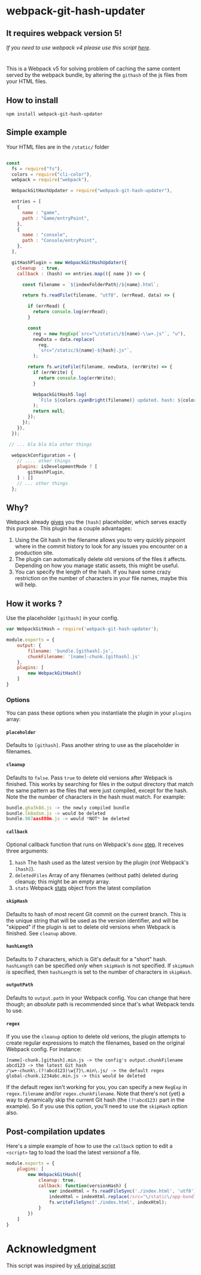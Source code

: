 # webpack-git-hash-updater

## It requires **webpack version 5**!

*If you need to use webpack v4 please use this script [here](https://github.com/alleyinteractive/webpack-git-hash)*.

#

This is a Webpack v5 for solving problem of caching the same content served by the webpack bundle, by altering the `githash` of the js files from your HTML files. 

## How to install 

```
npm install webpack-git-hash-updater
```

## Simple example

Your HTML files are in the `/static/` folder

```jsx

const
  fs = require("fs"),
  colors = require("cli-color"),
  webpack = require("webpack"),

  WebpackGitHashUpdater = require("webpack-git-hash-updater"),

  entries = [
    {
      name : "game",
      path : "Game/entryPoint",
    },
    {
      name : "console",
      path : "Console/entryPoint",
    },
  ],

  gitHashPlugin = new WebpackGitHashUpdater({
    cleanup  : true,
    callback : (hash) => entries.map(({ name }) => {

      const filename = `${indexFolderPath}/${name}.html`;

      return fs.readFile(filename, "utf8", (errRead, data) => {

        if (errRead) {
          return console.log(errRead);
        }

        const
          reg = new RegExp(`src="\/static\/${name}-\\w+.js"`, "u"),
          newData = data.replace(
            reg,
            `src="/static/${name}-${hash}.js"`,
          );

        return fs.writeFile(filename, newData, (errWrite) => {
          if (errWrite) {
            return console.log(errWrite);
          }

          WebpackGitHash5.log(
            `File ${colors.cyanBright(filename)} updated. hash: ${colors.cyanBright(hash)}`,
          );
          return null;
        });
      });
    }),
  });

 // ... bla bla bla other things
  
  webpackConfiguration = {
    // .... other things
    plugins: isDevelopmentMode ? [
		gitHashPlugin,
	] : []
	// ... other things
  };

```

## Why?

Webpack already [gives](https://webpack.github.io/docs/long-term-caching.html) you the `[hash]` placeholder, which serves exactly this purpose. This plugin has a couple advantages:

1. Using the Git hash in the filename allows you to very quickly pinpoint where in the commit history to look for any issues you encounter on a production site.
1. The plugin can automatically delete old versions of the files it affects. Depending on how you manage static assets, this might be useful.
1. You can specify the length of the hash. If you have some crazy restriction on the number of characters in your file names, maybe this will help.

## How it works ?

Use the placeholder `[githash]` in your config.

```jsx
var WebpackGitHash = require('webpack-git-hash-updater');

module.exports = {
	output: {
		filename: 'bundle.[githash].js',
		chunkFilename: '[name]-chunk.[githash].js'
	},
	plugins: [
		new WebpackGitHash()
	]
}
```

### Options

You can pass these options when you instantiate the plugin in your `plugins` array:

#### `placeholder`
Defaults to `[githash]`. Pass another string to use as the placeholder in filenames.

#### `cleanup`
Defaults to `false`. Pass `true` to delete old versions after Webpack is finished. This works by searching for files in the output directory that match the same pattern as the files that were just compiled, except for the hash. Note the the number of characters in the hash must match. For example:

```jsx
bundle.gha3k8d.js -> the newly compiled bundle
bundle.lk8adsm.js -> would be deleted
bundle.987aas880m.js -> would *NOT* be deleted
```

#### `callback`
Optional callback function that runs on Webpack's `done` [step](https://webpack.github.io/docs/plugins.html#done). It receives three arguments:

1. `hash` The hash used as the latest version by the plugin (_not_ Webpack's `[hash]`).
1. `deletedFiles` Array of any filenames (without path) deleted during cleanup; this might be an empty array.
1. `stats` Webpack [stats](https://webpack.github.io/docs/node.js-api.html#stats) object from the latest compilation

#### `skipHash`

Defaults to hash of most recent Git commit on the current branch. This is the unique string that will be used as the version identifier, and will be "skipped" if the plugin is set to delete old versions when Webpack is finished. See `cleanup` above.

#### `hashLength`

Defaults to 7 characters, which is Git's default for a "short" hash. `hashLength` can be specified _only_  when `skipHash` is not specified. If `skipHash` _is_ specified, then `hashLength` is set to the number of characters in `skipHash`.

#### `outputPath`

Defaults to `output.path` in your Webpack config. You can change that here though; an *absolute* path is recommended since that's what Webpack tends to use.

#### `regex`

If you use the `cleanup` option to delete old verions, the plugin attempts to create regular expressions to match the filenames, based on the original Webpack config. For instance:
```
[name]-chunk.[githash].min.js -> the config's output.chunkFilename
abcd123 -> the latest Git hash
/\w+-chunk\.(?!abcd123)\w{7}\.min\.js/ -> the default regex
global-chunk.1234abc.min.js -> this would be deleted
```
If the default regex isn't working for you, you can specify a new `RegExp` in `regex.filename` and/or `regex.chunkFilename`. Note that there's not (yet) a way to dynamically skip the current Git hash (the `(?!abcd123)` part in the example). So if you use this option, you'll need to use the `skipHash` option also.

## Post-compilation updates

Here's a simple example of how to use the `callback` option to edit a `<script>` tag to load the load the latest versionof a file.

```jsx
module.exports = {
	plugins: [
		new WebpackGitHash({
			cleanup: true,
			callback: function(versionHash) {
				var indexHtml = fs.readFileSync('./index.html', 'utf8');
				indexHtml = indexHtml.replace(/src="\/static\/app-bundle\.\w+\.js/, 'src="/static/app-bundle.' + versionHash + '.js');
				fs.writeFileSync('./index.html', indexHtml);
			}
		})
	]
}
```

# Acknowledgment

This script was inspired by [v4 original script](https://github.com/alleyinteractive/webpack-git-hash)